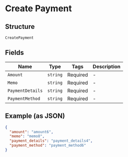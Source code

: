 
# Create Payment

## Structure

`CreatePayment`

## Fields

| Name | Type | Tags | Description |
|  --- | --- | --- | --- |
| `Amount` | `string` | Required | - |
| `Memo` | `string` | Required | - |
| `PaymentDetails` | `string` | Required | - |
| `PaymentMethod` | `string` | Required | - |

## Example (as JSON)

```json
{
  "amount": "amount6",
  "memo": "memo8",
  "payment_details": "payment_details4",
  "payment_method": "payment_method6"
}
```

